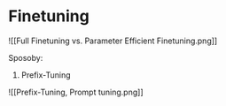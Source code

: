 # Finetuning

![[Full Finetuning vs. Parameter Efficient Finetuning.png]]

Sposoby:

1. Prefix-Tuning

![[Prefix-Tuning, Prompt tuning.png]]